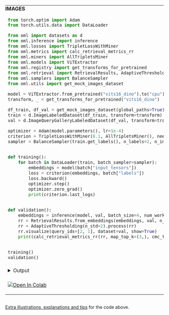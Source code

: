 <div style="overflow-x: auto;">

<table style="width: 100%; border-collapse: collapse; border-spacing: 0; margin: 0; padding: 0;">

<tr>
</tr>

<tr>
    <td style="text-align: left; padding: 0;"><b>IMAGES</b></td>
    <td style="text-align: left; padding: 0;"><b>TEXTS</b></td>
</tr>

<tr>
</tr>

<tr>

<td>

[comment]:train-val-img-start
```python
from torch.optim import Adam
from torch.utils.data import DataLoader

from oml import datasets as d
from oml.inference import inference
from oml.losses import TripletLossWithMiner
from oml.metrics import calc_retrieval_metrics_rr
from oml.miners import AllTripletsMiner
from oml.models import ViTExtractor
from oml.registry import get_transforms_for_pretrained
from oml.retrieval import RetrievalResults, AdaptiveThresholding
from oml.samplers import BalanceSampler
from oml.utils import get_mock_images_dataset

model = ViTExtractor.from_pretrained("vits16_dino").to("cpu").train()
transform, _ = get_transforms_for_pretrained("vits16_dino")

df_train, df_val = get_mock_images_dataset(global_paths=True)
train = d.ImageLabeledDataset(df_train, transform=transform)
val = d.ImageQueryGalleryLabeledDataset(df_val, transform=transform)

optimizer = Adam(model.parameters(), lr=1e-4)
criterion = TripletLossWithMiner(0.1, AllTripletsMiner(), need_logs=True)
sampler = BalanceSampler(train.get_labels(), n_labels=2, n_instances=2)


def training():
    for batch in DataLoader(train, batch_sampler=sampler):
        embeddings = model(batch["input_tensors"])
        loss = criterion(embeddings, batch["labels"])
        loss.backward()
        optimizer.step()
        optimizer.zero_grad()
        print(criterion.last_logs)


def validation():
    embeddings = inference(model, val, batch_size=4, num_workers=0)
    rr = RetrievalResults.from_embeddings(embeddings, val, n_items=3)
    rr = AdaptiveThresholding(n_std=2).process(rr)
    rr.visualize(query_ids=[2, 1], dataset=val, show=True)
    print(calc_retrieval_metrics_rr(rr, map_top_k=(3,), cmc_top_k=(1,)))


training()
validation()
```
[comment]:train-val-img-end

</td>

<td>

[comment]:train-val-txt-start
```python
from torch.optim import Adam
from torch.utils.data import DataLoader
from transformers import AutoModel, AutoTokenizer

from oml import datasets as d
from oml.inference import inference
from oml.losses import TripletLossWithMiner
from oml.metrics import calc_retrieval_metrics_rr
from oml.miners import AllTripletsMiner
from oml.models import HFWrapper
from oml.retrieval import RetrievalResults, AdaptiveThresholding
from oml.samplers import BalanceSampler
from oml.utils import get_mock_texts_dataset

model = HFWrapper(AutoModel.from_pretrained("bert-base-uncased"), 768).to("cpu").train()
tokenizer = AutoTokenizer.from_pretrained("bert-base-uncased")

df_train, df_val = get_mock_texts_dataset()
train = d.TextLabeledDataset(df_train, tokenizer=tokenizer)
val = d.TextQueryGalleryLabeledDataset(df_val, tokenizer=tokenizer)

optimizer = Adam(model.parameters(), lr=1e-4)
criterion = TripletLossWithMiner(0.1, AllTripletsMiner(), need_logs=True)
sampler = BalanceSampler(train.get_labels(), n_labels=2, n_instances=2)


def training():
    for batch in DataLoader(train, batch_sampler=sampler):
        embeddings = model(batch["input_tensors"])
        loss = criterion(embeddings, batch["labels"])
        loss.backward()
        optimizer.step()
        optimizer.zero_grad()
        print(criterion.last_logs)


def validation():
    embeddings = inference(model, val, batch_size=4, num_workers=0)
    rr = RetrievalResults.from_embeddings(embeddings, val, n_items=3)
    rr = AdaptiveThresholding(n_std=2).process(rr)
    rr.visualize(query_ids=[2, 1], dataset=val, show=True)
    print(calc_retrieval_metrics_rr(rr, map_top_k=(3,), cmc_top_k=(1,)))


training()
validation()
```
[comment]:train-val-txt-end
</td>
</tr>

<tr>
</tr>

<tr>

<td>

<details style="padding-bottom: 10px">
<summary>Output</summary>

```python
{'active_tri': 0.125, 'pos_dist': 82.5, 'neg_dist': 100.5}  # batch 1
{'active_tri': 0.0, 'pos_dist': 36.3, 'neg_dist': 56.9}     # batch 2

{'cmc': {1: 0.75}, 'precision': {5: 0.75}, 'map': {3: 0.8}}

```

<img src="https://i.ibb.co/MVxBf80/retrieval-img.png" height="200px">

</details>

[![Open In Colab](https://colab.research.google.com/assets/colab-badge.svg)](https://colab.research.google.com/drive/1Fr4HhDOqmjx1hCFS30G3MlYjeqBW5vDg?usp=sharing)

</td>

<td>

<details style="padding-bottom: 10px">
<summary>Output</summary>

```python
{'active_tri': 0.0, 'pos_dist': 8.5, 'neg_dist': 11.0}  # batch 1
{'active_tri': 0.25, 'pos_dist': 8.9, 'neg_dist': 9.8}  # batch 2

{'cmc': {1: 0.8}, 'precision': {5: 0.7}, 'map': {3: 0.9}}

```

<img src="https://i.ibb.co/HqfXdYd/text-retrieval.png" height="200px">

</details>

[![Open In Colab](https://colab.research.google.com/assets/colab-badge.svg)](https://colab.research.google.com/drive/19o2Ox2VXZoOWOOXIns7mcs0aHJZgJWeO?usp=sharing)

</td>

</tr>

</table>

</div>

<br>

[Extra illustrations, explanations and tips](https://github.com/OML-Team/open-metric-learning/tree/main/pipelines/features_extraction#training)
for the code above.
